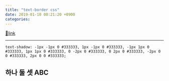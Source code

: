 ```yaml
---
title: "text-border css"
date: 2019-01-10 00:21:20 +0900
categories: 
---
```

[🔗link](http://www.mins01.com/mh/tech/read/1244)
***


`text-shadow: -1px -1px 0 #333333, 1px -1px 0 #333333, -1px 1px 0 #333333, 1px 1px 0 #333333, 0 -2px 0 #333333, 0 2px 0 #333333, -2px 0 0 #333333, 2px 0 0 #333333;`  
  
하나 둘 셋 ABC
----------


